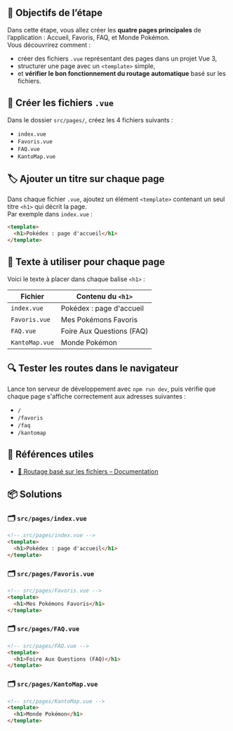 ## 🎯 Objectifs de l’étape
Dans cette étape, vous allez créer les **quatre pages principales** de l’application : Accueil, Favoris, FAQ, et Monde Pokémon.  
Vous découvrirez comment :
- créer des fichiers `.vue` représentant des pages dans un projet Vue 3,
- structurer une page avec un `<template>` simple,
- et **vérifier le bon fonctionnement du routage automatique** basé sur les fichiers.

## 📁 Créer les fichiers `.vue`
Dans le dossier `src/pages/`, créez les 4 fichiers suivants :
- `index.vue`
- `Favoris.vue`
- `FAQ.vue`
- `KantoMap.vue`

## 🏷️ Ajouter un titre sur chaque page
Dans chaque fichier `.vue`, ajoutez un élément `<template>` contenant un seul titre `<h1>` qui décrit la page.  
Par exemple dans `index.vue` :
```html
<template>
  <h1>Pokédex : page d'accueil</h1>
</template>
```

## 📝 Texte à utiliser pour chaque page
Voici le texte à placer dans chaque balise `<h1>` :

| Fichier        | Contenu du `<h1>`                  |
|----------------|------------------------------------|
| `index.vue`    | Pokédex : page d'accueil           |
| `Favoris.vue`  | Mes Pokémons Favoris               |
| `FAQ.vue`      | Foire Aux Questions (FAQ)          |
| `KantoMap.vue` | Monde Pokémon                      |

## 🔍 Tester les routes dans le navigateur
Lance ton serveur de développement avec `npm run dev`, puis vérifie que chaque page s'affiche correctement aux adresses suivantes :
- `/`
- `/favoris`
- `/faq`
- `/kantomap`

## 🔗 Références utiles
- [📘 Routage basé sur les fichiers – Documentation](https://uvr.esm.is/guide/file-based-routing.html)

## 📦 Solutions

### 🗂️ `src/pages/index.vue`
```html
<!-- src/pages/index.vue -->
<template>
  <h1>Pokédex : page d'accueil</h1>
</template>
```

### 🗂️ `src/pages/Favoris.vue`
```html
<!-- src/pages/Favoris.vue -->
<template>
  <h1>Mes Pokémons Favoris</h1>
</template>
```

### 🗂️ `src/pages/FAQ.vue`
```html
<!-- src/pages/FAQ.vue -->
<template>
  <h1>Foire Aux Questions (FAQ)</h1>
</template>
```

### 🗂️ `src/pages/KantoMap.vue`
```html
<!-- src/pages/KantoMap.vue -->
<template>
  <h1>Monde Pokémon</h1>
</template>
```
